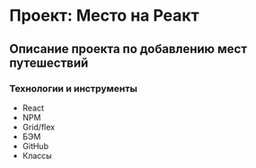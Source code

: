 # Проект: Место на Реакт
## Описание проекта по добавлению мест путешествий
### Технологии и инструменты

* React
* NPM
* Grid/flex
* БЭМ
* GitHub
* Классы
